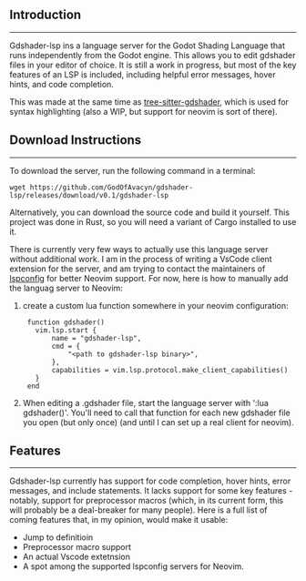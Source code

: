 ## Introduction
---
Gdshader-lsp ins a language server for the Godot Shading Language that runs independently from the Godot engine. This allows you to edit gdshader files in your editor of choice. It is still a work in progress, but most of the key features of an LSP is included, including helpful error messages, hover hints, and code completion.

This was made at the same time as [tree-sitter-gdshader](https://github.com/GodOfAvacyn/tree-sitter-gdshader), which is used for syntax highlighting (also a WIP, but support for neovim is sort of there).
## Download Instructions
---
To download the server, run the following command in a terminal:
```
wget https://github.com/GodOfAvacyn/gdshader-lsp/releases/download/v0.1/gdshader-lsp
```
Alternatively, you can download the source code and build it yourself. This project was done in Rust, so you will need a variant of Cargo installed to use it.

There is currently very few ways to actually use this language server without additional work. I am in the process of writing a VsCode client extension for the server, and am trying to contact the maintainers of [lspconfig](https://github.com/neovim/nvim-lspconfig) for better Neovim support. For now, here is how to manually add the languag server to Neovim:
1. create a custom lua function somewhere in your neovim configuration:
   ```
    function gdshader()
      vim.lsp.start {
          name = "gdshader-lsp",
          cmd = {
              "<path to gdshader-lsp binary>",
          },
          capabilities = vim.lsp.protocol.make_client_capabilities()
      }
    end
   ```
2. When editing a .gdshader file, start the language server with ':lua gdshader()'. You'll need to call that function for each new gdshader file you open (but only once) (and until I can set up a real client for neovim).

## Features
---
Gdshader-lsp currently has support for code completion, hover hints, error messages, and include statements. It lacks support for some key features - notably, support for preprocessor macros (which, in its current form, this will probably be a deal-breaker for many people). Here is a full list of coming features that, in my opinion, would make it usable:
* Jump to definitioin
* Preprocessor macro support
* An actual Vscode extetnsion
* A spot among the supported lspconfig servers for Neovim.
